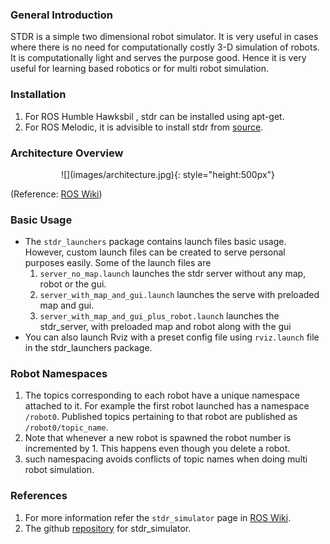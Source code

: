 ### General Introduction

STDR is a simple two dimensional robot simulator. It is very useful in cases where there is no need for computationally costly 3-D simulation of robots. It is computationally light and serves the purpose good. Hence it is very useful for learning based robotics or for multi robot simulation.

### Installation

1. For ROS Humble Hawksbil , stdr can be installed using apt-get.
2. For ROS Melodic, it is advisible to install stdr from [source](https://github.com/stdr-simulator-ros-pkg/stdr_simulator).

### Architecture Overview

<center>![](images/architecture.jpg){: style="height:500px"}</center>

(Reference: [ROS Wiki](http://wiki.ros.org/stdr_simulator))

### Basic Usage

- The ```stdr_launchers``` package contains launch files basic usage. However, custom launch files can be created to serve personal purposes easily. Some of the launch files are
	1. ```server_no_map.launch``` launches the stdr server without any map, robot or the gui.
	2. ```server_with_map_and_gui.launch``` launches the serve with preloaded map and gui.
	3. ```server_with_map_and_gui_plus_robot.launch``` launches the stdr_server, with preloaded map and robot along with the gui
- You can also launch Rviz with a preset config file using ```rviz.launch``` file in the stdr_launchers package.

### Robot Namespaces

1. The topics corresponding to each robot have a unique namespace attached to it. For example the first robot launched has a namespace ```/robot0```. Published topics pertaining to that robot are published as ```/robot0/topic_name```.
2. Note that whenever a new robot is spawned the robot number is incremented by 1. This happens even though you delete a robot.
3. such namespacing avoids conflicts of topic names when doing multi robot simulation.

### References

1. For more information refer the ```stdr_simulator``` page  in [ROS Wiki](http://wiki.ros.org/stdr_simulator).
2. The github [repository](https://github.com/stdr-simulator-ros-pkg/stdr_simulator) for stdr_simulator.
